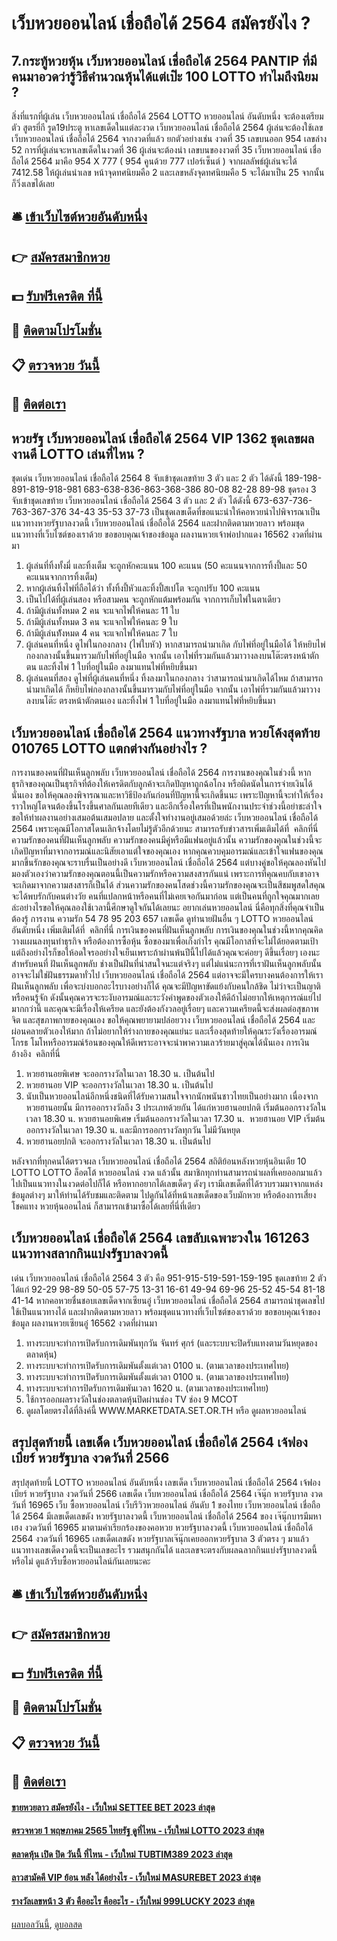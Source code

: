 # เว็บหวยออนไลน์ เชื่อถือได้ 2564 สมัครยังไง ?
## 7.กระทู้หวยหุ้น เว็บหวยออนไลน์ เชื่อถือได้ 2564 PANTIP ที่มีคนมาอวดว่ารู้วิธีคำนวณหุ้นได้แต่เป๊ะ 100 LOTTO ทำไมถึงนิยม ?
สิ่งที่แรกที่ผู้เล่น เว็บหวยออนไลน์ เชื่อถือได้ 2564 LOTTO หวยออนไลน์ อันดับหนึ่ง จะต้องเตรียมตัว สูตรยี่กี รูด19ประตู หาเลขเด็ดในแต่ละงวด เว็บหวยออนไลน์ เชื่อถือได้ 2564 ผู้เล่นจะต้องใช้เลข เว็บหวยออนไลน์ เชื่อถือได้ 2564 จากงวดที่แล้ว ยกตัวอย่างเช่น งวดที่ 35 เลขบนออก 954 เลขล่าง 52 การที่ผู้เล่นจะหาเลขเด็ดในงวดที่ 36 ผู้เล่นจะต้องนำ เลขบนของงวดที่ 35 เว็บหวยออนไลน์ เชื่อถือได้ 2564 มาคือ 954 X 777 ( 954 คูนด้วย 777 เปอร์เซ็นต์ ) จากผลลัพธ์ผู้เล่นจะได้ 7412.58 ให้ผู้เล่นนำเลข หน้าจุดทศนิยมคือ 2 และเลขหลังจุดทศนิยมคือ 5 จะได้มาเป็น 25 จากนั้นก็วิ่งเลขได้เลย

## 🛎 [เข้าเว็บไซต์หวยอันดับหนึ่ง](https://bit.ly/3BG5bNw)
## 👉 [สมัครสมาชิกหวย](https://bit.ly/3BG5bNw)
## 💵 [รับฟรีเครดิต ที่นี้](https://bit.ly/3C3mvgS)
## 👑 [ติดตามโปรโมชั่น](https://bit.ly/3C3mvgS)
## 📋 [ตรวจหวย วันนี้](https://bit.ly/3C3mvgS)
## 📱 [ติดต่อเรา](https://bit.ly/3C3mvgS)

## หวยรัฐ เว็บหวยออนไลน์ เชื่อถือได้ 2564 VIP 1362 ชุดเลขผลงานดี LOTTO เล่นที่ไหน ?
ชุดเด่น เว็บหวยออนไลน์ เชื่อถือได้ 2564 8 จับเข้าชุดเลขท้าย 3 ตัว และ 2 ตัว ได้ดังนี้
189-198-891-819-918-981
683-638-836-863-368-386
80-08
82-28
89-98
ชุดรอง 3 จับเข้าชุดเลขท้าย เว็บหวยออนไลน์ เชื่อถือได้ 2564 3 ตัว และ 2 ตัว ได้ดังนี้
673-637-736-763-367-376
34-43
35-53
37-73
เป็นชุดเลขเด็ดที่ขอแนะนำให้คอหวยนำไปพิจารณาเป็นแนวทางหวยรัฐบาลงวดนี้ เว็บหวยออนไลน์ เชื่อถือได้ 2564 และฝากติดตามหวยลาว พร้อมชุดแนวทางที่เว็บไซต์ของเราด้วย
ขอขอบคุณเจ้าของข้อมูล
ผลงานหวยเจ้าพ่อปากแดง 16562 งวดที่ผ่านมา

1. ผู้เล่นที่ทิ้งทั้งมี่ และทิ้งเต็ม จะถูกหักคะแนน 100 คะแนน (50 คะแนนจากการทิ้งปี้และ 50 คะแนนจากการทิ้งเต็ม)
2. หากผู้เล่นทิ้งไพ่ที่ถือได้ว่า ทั้งทิ้งปี้หัวและทิ้งปี้สเปโต จะถูกปรับ 100 คะแนน
3. เป็นไปได้ที่ผู้เล่นสอง หรือสามคน จะถูกหักแต้มพร้อมกัน จากการเก็บไพ่ในตาเดียว
4. ถ้ามีผู้เล่นทั้งหมด 2 คน จะแจกไพ่ให้คนละ 11 ใบ
5. ถ้ามีผู้เล่นทั้งหมด 3 คน จะแจกไพ่ให้คนละ 9 ใบ
6. ถ้ามีผู้เล่นท้ังหมด 4 คน จะแจกไพ่ให้คนละ 7 ใบ
7. ผู้เล่นคนที่หนึ่ง ดูไพ่ในกองกลาง (ไพ่ใบหัว) หากสามารถนำมาเกิด กับไพ่ที่อยู่ในมือได้ ให้หยิบไพ่กองกลางนั้นขึ้นมารวมกับไพ่ที่อยู่ในมือ จากนั้น เอาไพ่ที่รวมกันแล้วมาวางลงบนโต๊ะตรงหน้าตักตน และทิ้งไพ่ 1 ใบที่อยู่ในมือ ลงมาแทนไพ่ที่หยิบขึ้นมา
8. ผู้เล่นคนที่สอง ดูไพ่ที่ผู้เล่นคนที่หนึ่ง ทิ้งลงมาในกองกลาง ว่าสามารถนำมาเกิดได้ไหม ถ้าสามารถนำมาเกิดได้ ก็หยิบไพ่กองกลางนั้นขึ้นมารวมกับไพ่ที่อยู่ในมือ จากนั้น เอาไพ่ที่รวมกันแล้วมาวางลงบนโต๊ะ ตรงหน้าตักตนเอง และทิ้งไพ่ 1 ใบที่อยู่ในมือ ลงมาแทนไพ่ที่หยิบขึ้นมา

## เว็บหวยออนไลน์ เชื่อถือได้ 2564 แนวทางรัฐบาล หวยโค้งสุดท้าย 010765 LOTTO แตกต่างกันอย่างไร ?
การงานของคนที่ฝันเห็นลูกพลับ เว็บหวยออนไลน์ เชื่อถือได้ 2564 การงานของคุณในช่วงนี้ หากธุรกิจของคุณเป็นธุรกิจที่ต้องให้เครดิตกับลูกค้าจะเกิดปัญหาถูกฉ้อโกง หรือผิดนัดในการจ่ายเงินได้นั่นเอง ขอให้คุณลองพิจารณาและหาวิธีป้องกันก่อนที่ปัญหานี้จะเกิดขึ้นนะ เพราะปัญหานี้จะทำให้เรื่องราวใหญ่โตจนต้องขึ้นโรงขึ้นศาลกันเลยทีเดียว และอีกเรื่องใครที่เป็นพนักงานประจำช่วงนี้อย่าชะล่าใจ ขอให้ทำผลงานอย่างเสมอต้นเสมอปลาย และตั้งใจทำงานอยู่เสมอด้วยล่ะ เว็บหวยออนไลน์ เชื่อถือได้ 2564 เพราะคุณมีโอกาสโดนเลิกจ้างโดยไม่รู้ตัวอีกด้วยนะ
สามารถรับข่าวสารเพิ่มเติมได้ที่  คลิกที่นี่
ความรักของคนที่ฝันเห็นลูกพลับ ความรักของคนมีคู่หรือมีแฟนอยู่แล้วนั้น ความรักของคุณในช่วงนี้จะเกิดปัญหาที่มาจากอารมณ์และนิสัยเอาแต่ใจของคุณเอง หากคุณควบคุมอารมณ์และเข้าใจแฟนของคุณมากขึ้นรักของคุณจะราบรื่นเป็นอย่างดี เว็บหวยออนไลน์ เชื่อถือได้ 2564 แต่บางคู่ขอให้คุณลองหันไปมองตัวเองว่าความรักของคุณตอนนี้เป็นความรักหรือความสงสารกันแน่ เพราะการที่คุณคบกับเขาอาจจะเกิดมาจากความสงสารก็เป็นได้ ส่วนความรักของคนโสดช่วงนี้ความรักของคุณจะเป็นสีชมพูสดใสคุณจะได้พบรักกับคนต่างวัย คนที่แปลกหน้าหรือคนที่ไม่เคยเจอกันมาก่อน แต่เป็นคนที่ถูกใจคุณมากเลยล่ะอย่างไรขอให้คุณลองใช้เวลานี้ศึกษาดูใจกันได้เลยนะ
อยากเล่นหวยออนไลน์ นี่คือทุกสิ่งที่คุณจำเป็นต้องรู้
การงาน
ความรัก
54 78 95 203 657
เลขเด็ด
ดูทำนายฝันอื่น ๆ LOTTO หวยออนไลน์ อันดับหนึ่ง เพิ่มเติมได้ที่  คลิกที่นี่
การเงินของคนที่ฝันเห็นลูกพลับ การเงินของคุณในช่วงนี้หากคุณคิดวางแผนลงทุนทำธุรกิจ หรือต้องการซื้อหุ้น ซื้อของมาเพื่อเก็งกำไร คุณมีโอกาสที่จะไม่ได้ยอดตามเป้า แต่ถึงอย่างไรก็ขอให้อดใจรออย่างใจเย็นเพราะถ้าผ่านพ้นปีนี้ไปได้แล้วคุณจะค่อยๆ ดีขึ้นเรื่อยๆ เองนะ
สำหรับคนที่ ฝันเห็นลูกพลับ ช่างเป็นฝันที่น่าสนใจนะแต่จริงๆ แต่ไม่แน่นะการที่เราฝันเห็นลูกพลับนั้นอาจจะไม่ใช่ฝันธรรมดาทั่วไป เว็บหวยออนไลน์ เชื่อถือได้ 2564 แต่อาจจะมีใครบางคนต้องการให้เราฝันเห็นลูกพลับ เพื่อจะบ่งบอกอะไรบางอย่างก็ได้ คุณจะมีปัญหาขัดแย้งกับคนใกล้ชิด ไม่ว่าจะเป็นญาติหรือคนรู้จัก ดังนั้นคุณควรจะระงับอารมณ์และระวังคำพูดของตัวเองให้ดีถ้าไม่อยากให้เหตุการณ์แย่ไปมากกว่านี้ และคุณจะมีเรื่องให้เครียด และยังต้องกังวลอยู่เรื่อยๆ และความเครียดนี้จะส่งผลต่อสุขภาพจิต และสุขภาพกายของคุณเอง ขอให้คุณพยายามปล่อยวาง เว็บหวยออนไลน์ เชื่อถือได้ 2564 และผ่อนคลายตัวเองให้มาก ถ้าไม่อยากให้ร่างกายของคุณแย่นะ และเรื่องสุดท้ายให้คุณระวังเรื่องอารมณ์โกรธ โมโหหรืออารมณ์ร้อนของคุณให้ดีเพราะอาจจะนำพาความเลวร้ายมาสู่คุณได้นั่นเอง
การเงิน
อ้างอิง  คลิกที่นี่
1. หวยฮานอยพิเศษ จะออกรางวัลในเวลา 18.30 น. เป็นต้นไป
2. หวยฮานอย VIP จะออกรางวัลในเวลา 18.30 น. เป็นต้นไป
3. นับเป็นหวยออนไลน์อีกหนึ่งชนิดที่ได้รับความสนใจจากนักพนันชาวไทยเป็นอย่างมาก เนื่องจากหวยฮานอยนั้น มีการออกรางวัลถึง 3 ประเภทด้วยกัน ได้แก่หวยฮานอยปกติ เริ่มต้นออกรางวัลในเวลา 18.30 น. หวยฮานอยพิเศษ เริ่มต้นออกรางวัลในเวลา 17.30 น.  หวยฮานอย VIP เริ่มต้นออกรางวัลในเวลา 19.30 น. และมีการออกรางวัลทุกวัน ไม่มีวันหยุด
4. หวยฮานอยปกติ จะออกรางวัลในเวลา 18.30 น. เป็นต้นไป

หลังจากที่ทุกคนได้ตรวจผล เว็บหวยออนไลน์ เชื่อถือได้ 2564 สถิติย้อนหลังหวยหุ้นอินเดีย 10 LOTTO LOTTO ล็อตโต้ หวยออนไลน์ งวด แล้วนั้น สมาชิกทุกท่านสามารถนำผลที่เคยออกมาแล้ว ไปเป็นแนวทางในงวดต่อไปก็ได้
หรือหากอยากได้เลขเด็ดๆ ดังๆ เรามีเลขเด็ดที่ได้รวบรวมมาจากแหล่งข้อมูลต่างๆ มาให้ท่านได้รับชมและติดตาม ไปดูกันได้ที่หน้าเลขเด็ดของเว็บมักหวย หรือต้องการเสี่ยงโชคแทง หวยหุ้นออนไลน์ ก็สามารถเข้ามาซื้อได้เลยที่นี่ที่เดียว

## เว็บหวยออนไลน์ เชื่อถือได้ 2564 เลขลับเฉพาะวงใน 161263 แนวทางสลากกินแบ่งรัฐบาลงวดนี้
เด่น เว็บหวยออนไลน์ เชื่อถือได้ 2564 3 ตัว คือ
951-915-519-591-159-195
ชุดเลขท้าย 2 ตัว ได้แก่
92-29
98-89
50-05
57-75
13-31
16-61
49-94
69-96
25-52
45-54
81-18
41-14
หากคอหวยชื่นชอบเลขเด็ดจากเซียนอู๋ เว็บหวยออนไลน์ เชื่อถือได้ 2564 สามารถนำชุดเลขไปใช้เป็นแนวทางได้ และฝากติดตามหวยลาว พร้อมชุดแนวทางที่เว็บไซต์ของเราด้วย
ขอขอบคุณเจ้าของข้อมูล
ผลงานหวยเซียนอู๋ 16562 งวดที่ผ่านมา

1. ทางระบบจะทำการเปิดรับการเดิมพันทุกวัน จันทร์ ศุกร์ (และระบบจะปิดรับแทงตามวันหยุดของตลาดหุ้น)
2. ทางระบบจะทำการเปิดรับการเดิมพันตั้งแต่เวลา 0100 น. (ตามเวลาของประเทศไทย)
3. ทางระบบจะทำการเปิดรับการเดิมพันตั้งแต่เวลา 0100 น. (ตามเวลาของประเทศไทย)
4. ทางระบบจะทำการปิดรับการเดิมพันเวลา 1620 น. (ตามเวลาของประเทศไทย)
5. ใช้การออกผลรางวัลในช่องตลาดหุ้นปิดผ่านช่อง TV ช่อง 9 MCOT
6. ดูผลโดยตรงได้ที่ลิงค์นี้ WWW.MARKETDATA.SET.OR.TH หรือ ดูผลหวยออนไลน์

## สรุปสุดท้ายนี้ เลขเด็ด เว็บหวยออนไลน์ เชื่อถือได้ 2564 เจ้ฟองเบียร์ หวยรัฐบาล งวดวันที่ 2566
สรุปสุดท้ายนี้ LOTTO หวยออนไลน์ อันดับหนึ่ง เลขเด็ด เว็บหวยออนไลน์ เชื่อถือได้ 2564 เจ้ฟองเบียร์ หวยรัฐบาล งวดวันที่ 2566 เลขเด็ด เว็บหวยออนไลน์ เชื่อถือได้ 2564 เจ๊นุ๊ก หวยรัฐบาล งวดวันที่ 16965
เว็บ ซื้อหวยออนไลน์ เว็บรีวิวหวยออนไลน์ อันดับ 1 ของไทย เว็บหวยออนไลน์ เชื่อถือได้ 2564 มีเลขเด็ดเลขดัง หวยรัฐบาลงวดนี้ เว็บหวยออนไลน์ เชื่อถือได้ 2564 ของ เจ๊นุ๊กบารมีมหาเฮง งวดวันที่ 16965 มาตามคำเรียกร้องของคอหวย หวยรัฐบาลงวดนี้ เว็บหวยออนไลน์ เชื่อถือได้ 2564 งวดวันที่ 16965 เลขเด็ดเลขดัง หวยรัฐบาลเจ๊นุ๊กเคยออกหวยรัฐบาล 3 ตัวตรง ๆ มาแล้ว แนวทางเลขเด็ดงวดนี้จะเป็นเลขอะไร รวมสนุกกันได้ และเลขจะตรงกับผลฉลากกินแบ่งรัฐบาลงวดนี้หรือไม่ ดูแล้วรีบซื้อหวยออนไลน์กันเลยนะคะ

## 🛎 [เข้าเว็บไซต์หวยอันดับหนึ่ง](https://bit.ly/3BG5bNw)
## 👉 [สมัครสมาชิกหวย](https://bit.ly/3BG5bNw)
## 💵 [รับฟรีเครดิต ที่นี้](https://bit.ly/3C3mvgS)
## 👑 [ติดตามโปรโมชั่น](https://bit.ly/3C3mvgS)
## 📋 [ตรวจหวย วันนี้](https://bit.ly/3C3mvgS)
## 📱 [ติดต่อเรา](https://bit.ly/3C3mvgS)

#### [ขายหวยลาว สมัครยังไง - เว็บใหม่ SETTEE BET 2023 ล่าสุด](https://atom.io/themes/ขายหวยลาว%20สมัครยังไง%20-%20เว็บใหม่%20settee%20bet%202023%20ล่าสุด)
#### [ตรวจหวย 1 พฤษภาคม 2565 ไทยรัฐ ดูที่ไหน - เว็บใหม่ LOTTO 2023 ล่าสุด](https://atom.io/themes/ตรวจหวย%201%20พฤษภาคม%202565%20ไทยรัฐ%20ดูที่ไหน%20-%20เว็บใหม่%20lotto%202023%20ล่าสุด)
#### [ตลาดหุ้น เปิด ปิด วันนี้ ที่ไหน - เว็บใหม่ TUBTIM389 2023 ล่าสุด](https://atom.io/themes/ตลาดหุ้น%20เปิด%20ปิด%20วันนี้%20ที่ไหน%20-%20เว็บใหม่%20tubtim389%202023%20ล่าสุด)
#### [ลาวสามัคคี VIP ย้อน หลัง ได้อย่างไร - เว็บใหม่ MASUREBET 2023 ล่าสุด](https://atom.io/themes/ลาวสามัคคี%20vip%20ย้อน%20หลัง%20ได้อย่างไร%20-%20เว็บใหม่%20masurebet%202023%20ล่าสุด)
#### [รางวัลเลขหน้า 3 ตัว คืออะไร คืออะไร - เว็บใหม่ 999LUCKY 2023 ล่าสุด](https://atom.io/themes/รางวัลเลขหน้า%203%20ตัว%20คืออะไร%20คืออะไร%20-%20เว็บใหม่%20999lucky%202023%20ล่าสุด)

[ผลบอลวันนี้](https://siamsport.tv "ผลบอลวันนี้"), [ดูบอลสด](https://siamsport.tv/ดูบอลสด "ดูบอลสด")